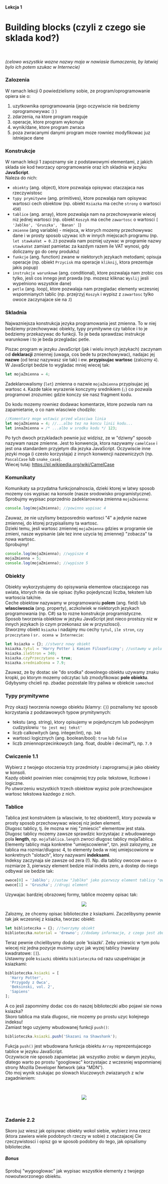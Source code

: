 #### Lekcja 1
# Building blocks (czyli z czego sie sklada kod?)

</br>

*(celowo wszystkie wazne nazwy maja w nawiasie tlumaczenia, by latwiej bylo ich potem szukac w Internecie)*

### Zalozenia

W ramach lekcji 0 powiedzielismy sobie, ze program/oprogramowanie opiera sie o:
1. uzytkownika oprogramowania (jego oczywiscie nie bedziemy oprogramowywac :) )
2. zdarzenia, na ktore program reaguje
3. operacje, ktore program wykonuje
4. wynik/dane, ktore program zwraca
5. poza zwracanymi danymi program moze rowniez modyfikowac juz istniejace dane

### Konstrukcje

W ramach lekcji 1 zapoznamy sie z podstawowymi elementami, z jakich sklada sie kod tworzacy oprogramowanie oraz ich skladnia w jezyku **JavaScript**.<br>
Naleza do nich:
- `obiekty` (ang. object), ktore pozwalaja opisywac otaczajaca nas rzeczywistosc
- `typy prymitywne` (ang. primitives), ktore pozwalaja nam opisywac wartosci cech obiektow (np. obiekt `Ksiazka` ma ceche `strony` o wartosci `450`)
- `tablice` (ang. array), ktore pozwalaja nam na przechowywanie wiecej niz jednej wartosci (np. obiekt `Koszyk` ma ceche `zawartosc` o wartosci `[ 'Jablko', 'Gruszka', 'Banan' ]`)
- `zmienne` (ang variable) - miejsca, w ktorych mozemy przechowywac dane i w prosty sposob uzywac ich w innych miejscach programu (np. `let stawkaVat = 0.23` pozwala nam pozniej uzywac w programie nazwy `stawkaVat` zamiast pamietac za kazdym razem ile VAT wynosi, gdy doliczamy go do ceny produktu)
- `funkcje` (ang. function) zwane w niektorych jezykach metodami; opisuja operacje (np. obiekt `Przycisk` ma operacje `kliknij`, ktora prezentuje jakis popup)
- `instrukcje warunkowe` (ang. conditional), ktore pozwalaja nam zrobic cos tylko, jesli cos innego jest prawda (np. mozesz kliknac `Wyslij` jesli wypelniono wszystkie dane)
- `petle` (ang. loop), ktore pozwalaja nam przegladac elementy wczesniej wspomnianych tablic (np. przejrzyj `Koszyk` i wypisz z `zawartosc` tylko owoce zaczynajace sie na `J`)

### Skladnia

Najwazniejsza konstrukcja jezyka programowania jest zmienna. To w niej bedziemy przechowywac obiekty, typy prymitywne czy tablice i to je bedziemy przekazywac do funkcji. To je beda sprawdzac instrukcje warunkowe i to je beda przegladac petle.<br>

Piszac program w jezyku JavaScript (jak i wielu innych jezykach) zaczynam od **deklaracji** zmiennej (uwaga, cos bede tu przechowywac), nadajac jej **nazwe** (od teraz nazywasz sie tak) i ew. **przypisujac wartosc** (zalozmy `4`).<br>
W JavaScript bedzie to wygladac mniej wiecej tak:
```javascript
let mojaZmienna = 4;
```
Zadeklarowalismy (`let`) zmienna o nazwie `mojaZmienna` przypisujac jej wartosc `4`. Kazde takie wyrazenie konczymy srednikiem (`;`) co pozwala programowi zrozumiec gdzie konczy sie nasz fragment kodu.<br>

Do kodu mozemy rowniez dodawac komentarze, ktore pozwola nam na zapamietanie, o co nam wlasciwie chodzilo:
```javascript
//Komentarz moge wstawic przed wlasciwa linia
let mojaZmienna = 4; //...albo tez na koncu linii kodu...
let innaZmienna = /* ...albo w srodku kodu */ 123;
```

Po tych dwoch przykladach pewnie juz widzisz, ze w "dziwny" sposob nazywam nasze zmienne. Jest to konwencja, ktora nazywamy `camelCase` i jest ona standardem przyjetym dla jezyka JavaScript. Oczywiscie inne jezyki moga (i czesto korzystaja) z innych konwencji nazewniczych (np. `PascalCase` lub `snake_case`).<br>
Wiecej tutaj: https://pl.wikipedia.org/wiki/CamelCase

### Komunikaty

Komunikaty sa przydatna funkcjonalnoscia, dzieki ktorej w latwy sposob mozemy cos wypisac na konsole (nasze srodowisko programistyczne).
Sprobujmy wypisac poprzednio zadeklarowana zmienna `mojaZmienna`:
```javascript
console.log(mojaZmienna); //powinno wypisac 4
```

Zauwaz, ze nie uzylismy bezposrednio wartosci "4" a jedynie nazwe zmiennej, do ktorej przypisalismy ta wartosc.<br>
Dzieki temu, jesli wartosc zmiennej `mojaZmienna` gdzies w programie sie zmieni, nasze wypisanie (ale tez inne uzycia tej zmiennej) "zobacza" ta nowa wartosc.<br>
Sprobujmy!

```javascript
console.log(mojaZmienna); //wypisze 4
mojaZmienna = 5;
console.log(mojaZmienna); //wypisze 5
```

### Obiekty

Obiekty wykorzystujemy do opisywania elementow otaczajacego nas swiata, ktorych nie da sie opisac (tylko pojedyncza) liczba, tekstem lub wartoscia tak/nie.<br>
Ceche obiektow nazywamy w programowaniu **polem** (ang. field) lub **wlasciwoscia** (ang. property), aczkolwiek w niektorych jezykach programowania (np. C#) sa to rozne konstrukcje programistyczne.<br>
Sposob tworzenia obiektow w jezyku JavaScript jest nieco prostszy niz w innych jezykach (o czym przekonasz sie w przyszlosci).<br>
Stworzmy obiekt `ksiazka` i nadajmy mu cechy `tytul`, `ile stron`, `czy przeczytano` i `sr. ocena w Internecie`:
```javascript
let ksiazka = {}; //stworz nowy obiekt
ksiazka.tytul = 'Harry Potter i Kamien Filozoficzny'; //ustawmy w polu 'tytul' wartosc 'Harry Potter (...)
ksiazka.ileStron = 340;
ksiazka.czyPrzeczytano = true;
ksiazka.sredniaOcena = 7.9;
```
Zauwaz, ze by dostac sie "do srodka" dowolnego obiektu uzywamy znaku kropki, po ktorym mozemy odczytac lub zmodyfikowac **pole obiektu**. Gdybysmy chcieli np. zbadac pozostale litry paliwa w obiekcie `samochod`

### Typy prymitywne

Przy okazji tworzenia nowego obiektu (klamry: `{}`) poznalismy tez sposob korzystania z podstawowych typow prymitywnych:
- tekstu (ang. string), ktory opisujemy w pojedynczym lub podwojnym cudzyslowiu `'to jest moj tekst'`
- liczb calkowitych (ang. integer/int), np. `340`
- wartosci logicznych (ang. boolean/bool): `true` lub `false`
- liczb zmiennoprzecinkowych (ang. float, double i decimal*), np. `7.9`

### Cwiczenie 1.1

Wybierz z twojego otoczenia trzy przedmioty i zaprogramuj je jako obiekty w konsoli.<br>
Kazdy obiekt powinien miec conajmniej trzy pola: tekstowe, liczbowe i logiczne.<br>
Po utworzeniu wszystkich trzech obiektow wypisz pole przechowujace wartosc tekstowa kazdego z nich.<br>

### Tablice

Tablica jest konstruktem (a wlasciwie, to tez obiektem!), ktory pozwala w prosty sposob przechowywac wiecej niz jeden element.<br>
Dlugosc tablicy, tj. ile mozna w niej "zmiescic" elementow jest stala. Dlugosc tablicy mozemy zawsze sprawdzic korzystajac z wbudowanego pola **length**, np. `mojaTablica.length` zwroci dlugosc tablicy mojaTablica.<br>
Elementy tablicy maja konkretne "umiejscowienie", tzn. jesli zalozymy, ze tablica ma rozmiar/dlugosc 4, to elementy beda w niej umiejscowione w konkretnych "slotach", ktory nazywami **indeksami**.<br>
Indeksy zaczynaja sie zawsze od zera (!). Np. dla tablicy owocow `owoce` o rozmiarze 3, pierwszy element bedzie mial indeks zero, a dostep do niego odbywal sie bedzie tak:
```javascript
owoce[0] = 'Jablko'; //ustaw "Jablko" jako pierwszy element tablicy "owoce"
owoce[1] = 'Gruszka'; //drugi element
```
Uzywajac bardziej obrazowej formy, tablice mozemy opisac tak:
<br>
<p align="center">
<img src="https://user-images.githubusercontent.com/6330789/137792165-c4066b37-0f99-463a-902a-1453dafe05de.png" />
</p>


Zalozmy, ze chcemy opisac biblioteczke z ksiazkami. Zaczelibysmy pewnie tak jak wczesniej z ksiazka, tworzac obiekt:
```javascript
let biblioteczka = {}; //tworzymy obiekt
biblioteczka.material = 'drewno'; //dodamy informacje, z czego jest zbudowana
```
Teraz pewnie chcielibysmy dodac pole 'ksiazki'. Zeby umiescic w tym polu wiecej niz jedna pozycje musimy uzyc jak wyzej tablicy (nawiasy kwadratowe: `[]`).<br>
Ustawmy pole `ksiazki` obiektu `biblioteczka` od razu uzupelniajac je ksiazkami:
```javascript
biblioteczka.ksiazki = [
  'Harry Potter',
  'Przygody z Owca',
  'Beksinski, vol. 2',
  'Sapiens'
];
```

A co jesli zapomnimy dodac cos do naszej biblioteczki albo pojawi sie nowa ksiazka? <br>
Skoro tablica ma stala dlugosc, nie mozemy po prostu uzyc kolejnego indeksu! <br>
Zamiast tego uzyjemy wbudowanej funkcji `push()`:
```javascript
biblioteczka.ksiazki.push('Skazani na Shawshank');
```

Fukcja `push()` jest wbudowana funkcja obiektu `Array` reprezentujacego tablice w jezyku JavaScript. <br>
Oczywiscie nie sposob zapamietac jak wszystko zrobic w danym jezyku, dlatego warto po prostu "googlowac" korzystajac z wczesniej wspomnianej strony Mozilla Developer Network (aka "MDN").<br>
Oto moj wynik szukajac po slowach kluczowych zwiazanych z w/w zagadnieniem:

<br>
<p align="center">
<img src="https://user-images.githubusercontent.com/6330789/137793349-efbc1699-ec9c-4b70-9a26-a1d09db9104e.png" />
</p>

<br>

### Zadanie 2.2

Skoro juz wiesz jak opisywac obiekty wokol siebie, wybierz inna rzecz (ktora zawiera wiele podobnych rzeczy w sobie) z otaczajacej Cie rzeczywistosci i opisz go w sposob podobny do tego, jak opisalismy biblioteczke.

##### Bonus
Sprobuj "wygooglowac" jak wypisac wszystkie elementy z twojego nowoutworzonego obiektu.
